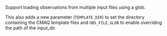 Support loading observations from multiple input files using a glob.

This also adds a new parameter (`TEMPLATE_DIR`) to set the directory containing the CMAQ template files
and `OBS_FILE_GLOB` to enable overriding the path of the input_dir.
